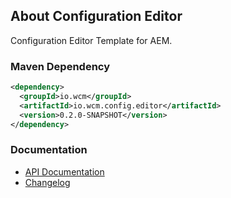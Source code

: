 ## About Configuration Editor

Configuration Editor Template for AEM.

### Maven Dependency

```xml
<dependency>
  <groupId>io.wcm</groupId>
  <artifactId>io.wcm.config.editor</artifactId>
  <version>0.2.0-SNAPSHOT</version>
</dependency>
```

### Documentation

* [API Documentation][apidocs]
* [Changelog][changelog]


[apidocs]: apidocs/
[changelog]: changes-report.html
